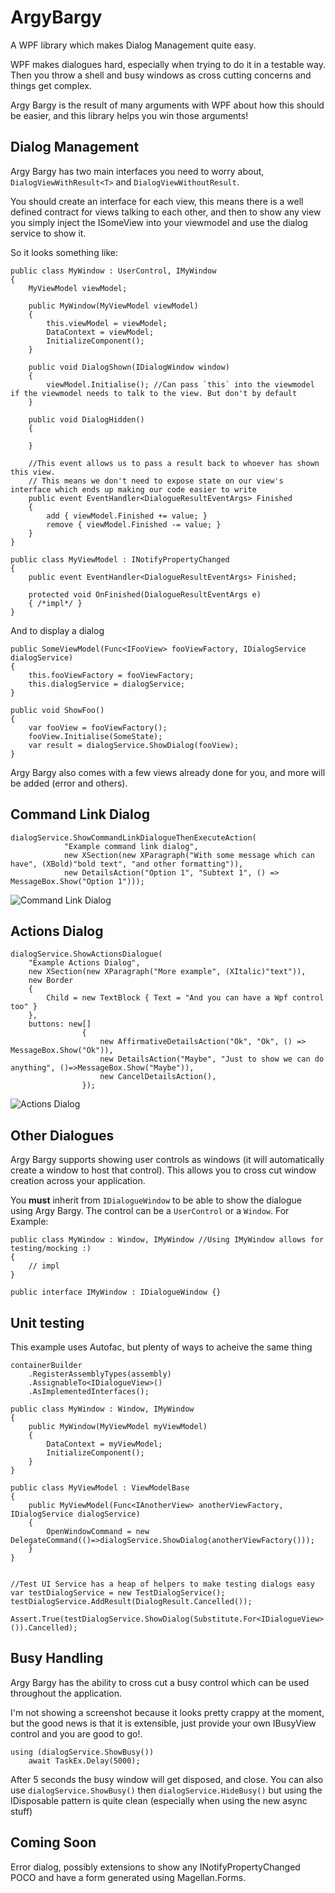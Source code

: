 ArgyBargy
=========

A WPF library which makes Dialog Management quite easy.

WPF makes dialogues hard, especially when trying to do it in a testable way. Then you throw a shell and busy windows as cross cutting concerns and things get complex.

Argy Bargy is the result of many arguments with WPF about how this should be easier, and this library helps you win those arguments!

## Dialog Management
Argy Bargy has two main interfaces you need to worry about, `DialogViewWithResult<T>` and `DialogViewWithoutResult`.

You should create an interface for each view, this means there is a well defined contract for views talking to each other, and then to show any view you simply inject the ISomeView into your viewmodel and use the dialog service to show it.

So it looks something like:

    public class MyWindow : UserControl, IMyWindow
    {
        MyViewModel viewModel;
        
        public MyWindow(MyViewModel viewModel)
        {
            this.viewModel = viewModel;
            DataContext = viewModel;
            InitializeComponent();
        }
        
        public void DialogShown(IDialogWindow window)
        {
            viewModel.Initialise(); //Can pass `this` into the viewmodel if the viewmodel needs to talk to the view. But don't by default
        }
        
        public void DialogHidden()
        {
        
        }
        
        //This event allows us to pass a result back to whoever has shown this view.
        // This means we don't need to expose state on our view's interface which ends up making our code easier to write
        public event EventHandler<DialogueResultEventArgs> Finished
        {
            add { viewModel.Finished += value; }
            remove { viewModel.Finished -= value; }
        }
    }
    
    public class MyViewModel : INotifyPropertyChanged
    {
        public event EventHandler<DialogueResultEventArgs> Finished;
        
        protected void OnFinished(DialogueResultEventArgs e)
        { /*impl*/ }
    }
    
And to display a dialog

    public SomeViewModel(Func<IFooView> fooViewFactory, IDialogService dialogService)
    {
        this.fooViewFactory = fooViewFactory;
        this.dialogService = dialogService;
    }
    
    public void ShowFoo()
    {
        var fooView = fooViewFactory();
        fooView.Initialise(SomeState);
        var result = dialogService.ShowDialog(fooView);
    }
    
Argy Bargy also comes with a few views already done for you, and more will be added (error and others).

## Command Link Dialog

    dialogService.ShowCommandLinkDialogueThenExecuteAction(
                "Example command link dialog",
                new XSection(new XParagraph("With some message which can have", (XBold)"bold text", "and other formatting")),
                new DetailsAction("Option 1", "Subtext 1", () => MessageBox.Show("Option 1")));
                
   ![Command Link Dialog](https://dl.dropbox.com/u/6428676/CommandLink.PNG)
   
## Actions Dialog

    dialogService.ShowActionsDialogue(
        "Example Actions Dialog",
        new XSection(new XParagraph("More example", (XItalic)"text")),
        new Border
        {
            Child = new TextBlock { Text = "And you can have a Wpf control too" }
        },
        buttons: new[]
                    {
                        new AffirmativeDetailsAction("Ok", "Ok", () => MessageBox.Show("Ok")),
                        new DetailsAction("Maybe", "Just to show we can do anything", ()=>MessageBox.Show("Maybe")), 
                        new CancelDetailsAction(), 
                    });
                    
   ![Actions Dialog](https://dl.dropbox.com/u/6428676/ActionsDialog.PNG)
   
## Other Dialogues
Argy Bargy supports showing user controls as windows (it will automatically create a window to host that control). This allows you to cross cut window creation across your application.

You **must** inherit from `IDialogueWindow` to be able to show the dialogue using Argy Bargy. The control can be a `UserControl` or a `Window`. For Example:

    public class MyWindow : Window, IMyWindow //Using IMyWindow allows for testing/mocking :)
    {
        // impl
    }
    
    public interface IMyWindow : IDialogueWindow {}

## Unit testing
This example uses Autofac, but plenty of ways to acheive the same thing

    containerBuilder
        .RegisterAssemblyTypes(assembly)
        .AssignableTo<IDialogueView>()
        .AsImplementedInterfaces();
    
    public class MyWindow : Window, IMyWindow
    {
        public MyWindow(MyViewModel myViewModel)
        {
            DataContext = myViewModel;
            InitializeComponent();
        }
    }
    
    public class MyViewModel : ViewModelBase
    {
        public MyViewModel(Func<IAnotherView> anotherViewFactory, IDialogService dialogService)
        {
            OpenWindowCommand = new DelegateCommand(()=>dialogService.ShowDialog(anotherViewFactory()));
        }
    }
    
    
    //Test UI Service has a heap of helpers to make testing dialogs easy
    var testDialogService = new TestDialogService();
    testDialogService.AddResult(DialogResult.Cancelled());
    
    Assert.True(testDialogService.ShowDialog(Substitute.For<IDialogueView>()).Cancelled);
   
## Busy Handling
Argy Bargy has the ability to cross cut a busy control which can be used throughout the application.

I'm not showing a screenshot because it looks pretty crappy at the moment, but the good news is that it is extensible, just provide your own IBusyView control and you are good to go!.

    using (dialogService.ShowBusy())
        await TaskEx.Delay(5000);
        
After 5 seconds the busy window will get disposed, and close. You can also use `dialogService.ShowBusy()` then `dialogService.HideBusy()` but using the IDisposable pattern is quite clean (especially when using the new async stuff)

## Coming Soon
Error dialog, possibly extensions to show any INotifyPropertyChanged POCO and have a form generated using Magellan.Forms.